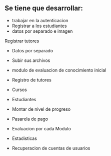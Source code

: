 ## Se tiene que desarrollar:

- trabajar en la autenticacion
- Registrar a los estudiantes
- datos por separado e imagen

Registrar tutores
- Datos por separado
- Subir sus archivos



- modulo de evaluacion de conocimiento inicial
- Registro de tutores
- Cursos
- Estudiantes
- Montar de nivel de progreso
- Pasarela de pago
- Evaluacion por cada Modulo
- Estadisticas
- Recuperacion de cuentas de usuarios
